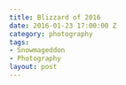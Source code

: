 ```yaml
---
title: Blizzard of 2016
date: 2016-01-23 17:00:00 Z
category: photography
tags:
- Snowmageddon
- Photography
layout: post
---
```

  <img src="/images/tree.jpg" alt="">
